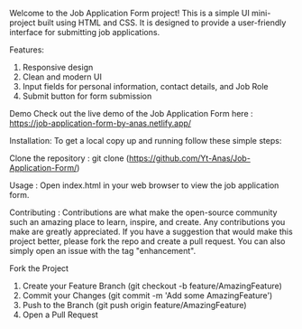 Welcome to the Job Application Form project! This is a simple UI mini-project built using HTML and CSS. It is designed to provide a user-friendly interface for submitting job applications.

Features:
1. Responsive design
2. Clean and modern UI
3. Input fields for personal information, contact details, and Job Role
4. Submit button for form submission

Demo
Check out the live demo of the Job Application Form here : https://job-application-form-by-anas.netlify.app/

Installation:
To get a local copy up and running follow these simple steps:

Clone the repository :
git clone (https://github.com/Yt-Anas/Job-Application-Form/)

Usage :
Open index.html in your web browser to view the job application form.

Contributing :
Contributions are what make the open-source community such an amazing place to learn, inspire, and create. Any contributions you make are greatly appreciated.
If you have a suggestion that would make this project better, please fork the repo and create a pull request. You can also simply open an issue with the tag "enhancement".

Fork the Project
1. Create your Feature Branch (git checkout -b feature/AmazingFeature)
2. Commit your Changes (git commit -m 'Add some AmazingFeature')
3. Push to the Branch (git push origin feature/AmazingFeature)
4. Open a Pull Request
